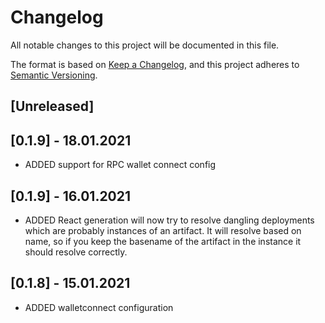 # Changelog

All notable changes to this project will be documented in this file.

The format is based on [Keep a Changelog](https://keepachangelog.com/en/1.0.0/),
and this project adheres to [Semantic Versioning](https://semver.org/spec/v2.0.0.html).

## [Unreleased]

## [0.1.9] - 18.01.2021

- ADDED support for RPC wallet connect config

## [0.1.9] - 16.01.2021

- ADDED React generation will now try to resolve dangling deployments which are probably instances of an artifact. It will resolve based on name, so if you keep the basename of the artifact in the instance it should resolve correctly.

## [0.1.8] - 15.01.2021

- ADDED walletconnect configuration
